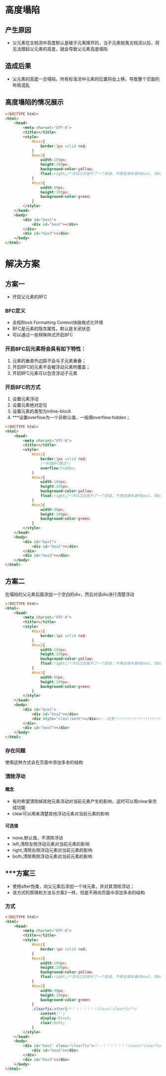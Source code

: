 # 高度塌陷
## 产生原因
- 父元素在文档流中高度默认是被子元素撑开的，当子元素脱离文档流以后，将无法撑起父元素的高度，就会导致父元素高度塌陷
## 造成后果
- 父元素的高度一旦塌陷，所有标准流中元素的位置将会上移，导致整个页面的布局混乱
## 高度塌陷的情况展示
```html
<!DOCTYPE html>
<html>
    <head>
        <meta charset="UTF-8">
        <title></title>
        <style>
            #box1{
                border:1px solid red;
            }
            #box2{
                width:100px;
                height:200px;
                background-color:yellow;
                float:right;/*浮动之后提升了一个层级，不再支撑本身的box1，则box1塌陷，box3上移*/
            }
            #box3{
                width:90px;
                height:100px;
                background-color:green;
            }
        </style>
    </head>
    <body>
        <div id="box1">
            <div id="box2"></div>
        </div>
        <div id="box3"></div>
    </body>
</html>
```
# 解决方案
## 方案一
- 开启父元素的BFC
### BFC定义
- 全程Block Formatting Context块级格式化环境
- BFC是元素的隐含属性，默认是关闭状态
- 可以通过一些特殊样式开启BFC
### 开启BFC后元素将会具有如下特性：
1. 元素的垂直外边距不会与子元素重叠；
2. 开启BFC的元素不会被浮动元素所覆盖；
3. 开启BFC元素可以包含浮动子元素
### 开启BFC的方式
1. 设置元素浮动
2. 设置元素绝对定位
3. 设置元素的类型为inline-block
4. ***设置overflow为一个非默认值，一般用overflow:hidden；
```html
<!DOCTYPE html>
<html>
    <head>
        <meta charset="UTF-8">
        <title></title>
        <style>
            #box1{
                border:1px solid red;
                /*开启BFC模式*/
                overflow:hidden;
            }
            #box2{
                width:100px;
                height:200px;
                background-color:yellow;
                float:right;/*浮动之后提升了一个层级，不再支撑本身的box1，则box1塌陷，box3上移*/
            }
            #box3{
                width:90px;
                height:100px;
                background-color:green;
            }
        </style>
    </head>
    <body>
        <div id="box1">
            <div id="box2"></div>
        </div>
        <div id="box3"></div>
    </body>
</html>
```
## 方案二
在塌陷的父元素后面添加一个空白的div，然后对该div进行清楚浮动
```html
<!DOCTYPE html>
<html>
    <head>
        <meta charset="UTF-8">
        <title></title>
        <style>
            #box1{
                border:1px solid red;
            }
            #box2{
                width:100px;
                height:200px;
                background-color:yellow;
                float:right;/*浮动之后提升了一个层级，不再支撑本身的box1，则box1塌陷，box3上移*/
            }
            #box3{
                width:90px;
                height:100px;
                background-color:green;
            }
        </style>
    </head>
    <body>
        <div id="box1">
            <div id="box2"></div>
            <div style="clear:both"></div><!--这里!!!!!!!!!!!!!!!!!!!!!!!!!!!!!!!!!!!!!!-->
        </div>
        <div id="box3"></div>
    </body>
</html>
```
### 存在问题
使用这种方式会在页面中添加多余的结构
### 清除浮动
#### 概念
- 有时希望清除掉其他元素浮动对当前元素产生的影响，这时可以用clear来完成功能
- clear可以用来清楚其他浮动元素对当前元素的影响
#### 可选值
- none,默认值，不清除浮动
- left,清除左侧浮动元素对当前元素的影响
- right,清除右侧浮动元素对当前元素的影响
- both,清除两侧浮动元素对当前元素的影响
## ***方案三
- 使用after伪类，向父元素后添加一个块元素，并对其清除浮动；
- 该方式的原理和方法与方案2一样，但是不用向页面中添加多余的结构
### 方式
```html
<!DOCTYPE html>
<html>
    <head>
        <meta charset="UTF-8">
        <title></title>
        <style>
            #box1{
                border:1px solid red;
            }
            #box2{
                width:100px;
                height:200px;
                background-color:yellow;
                float:right;/*浮动之后提升了一个层级，不再支撑本身的box1，则box1塌陷，box3上移*/
            }
            #box3{
                width:90px;
                height:100px;
                background-color:green;
            }
            .clearfix:after{/*！！！！！！！class="clearfix"*/
                content:'';
                display:block;
                clear:both;
            }
        </style>
    </head>
    <body>
        <div id="box1" class="clearfix"><!--！！！！！！！class="clearfix"-->
            <div id="box2"></div>
        </div>
        <div id="box3"></div>
    </body>
</html>
```


